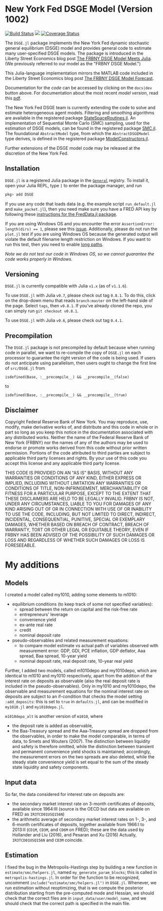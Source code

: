 # New York Fed DSGE Model (Version 1002)
[![Build Status](https://travis-ci.org/FRBNY-DSGE/DSGE.jl.svg)](https://travis-ci.org/FRBNY-DSGE/DSGE.jl)
[![](https://img.shields.io/badge/docs-dev-blue.svg)](https://frbny-dsge.github.io/DSGE.jl/dev)
[![Coverage Status](https://coveralls.io/repos/github/FRBNY-DSGE/DSGE.jl/badge.svg?branch=master)](https://coveralls.io/github/FRBNY-DSGE/DSGE.jl?branch=master)

The `DSGE.jl` package implements the New York Fed dynamic stochastic general equilibrium (DSGE) model and provides general code to estimate many user-specified DSGE models. The package is introduced in the Liberty Street Economics blog post
[The FRBNY DSGE Model Meets Julia](http://libertystreeteconomics.newyorkfed.org/2015/12/the-frbny-dsge-model-meets-julia.html).
(We previously referred to our model as the "FRBNY DSGE Model.")

This Julia-language implementation mirrors the MATLAB code included in the
Liberty Street Economics blog post
[The FRBNY DSGE Model Forecast](http://libertystreeteconomics.newyorkfed.org/2015/05/the-frbny-dsge-model-forecast-april-2015.html).

Documentation for the *code* can be accessed by clicking on the `docs|dev` button above. For documentation about the most recent *model version*, read this [pdf](https://github.com/FRBNY-DSGE/DSGE.jl/blob/master/docs/DSGE_Model_Documentation_1002.pdf).

The New York Fed DSGE team is currently extending the code to solve and estimate heterogeneous agent models. Filtering and smoothing algorithms are available in the registered package [StateSpaceRoutines.jl](https://github.com/FRBNY-DSGE/StateSpaceRoutines.jl).
An implementation of Sequential Monte Carlo (SMC) sampling, used for the estimation of DSGE models, can be found in the registered package [SMC.jl](https://github.com/FRBNY-DSGE/SMC.jl). The foundational `AbstractModel` type, from which the `AbstractDSGEModel` type derives, is defined in the registered package [ModelConstructors.jl](https://github.com/FRBNY-DSGE/ModelConstructors.jl).

Further extensions of the DSGE model code may be released at the discretion of the New York Fed.

## Installation

`DSGE.jl` is a registered Julia package in the [`General`](https://github.com/JuliaRegistries/General) registry. To install it, open your Julia REPL, type `]` to enter the package manager, and run

```julia
pkg> add DSGE
```

If you use any code that loads data (e.g. the example script `run_default.jl` and `make_packet.jl`), then you need make sure you have a FRED API key by following these [instructions for the FredData.jl package](https://github.com/micahjsmith/FredData.jl).

If you are using Windows OS and you encounter the error `AssertionError: length(dirs) == 1`, please see this [issue](https://github.com/JuliaLang/Pkg.jl/issues/1943). Additionally, please do not run the `plot.jl` test if you are using Windows OS
because the generated output will violate the default filename length restriction on Windows. If you want to run this test, then
you need to enable [long paths](https://docs.microsoft.com/en-us/windows/win32/fileio/naming-a-file#enable-long-paths-in-windows-10-version-1607-and-later).

*Note we do not test our code in Windows OS, so we cannot guarantee the code works properly in Windows.*

## Versioning

`DSGE.jl` is currently compatible with Julia `v1.x` (as of `v1.1.6`).

To use `DSGE.jl` with Julia `v0.7`, please check out tag `0.8.1`. To do this, click on the drop-down menu that reads `branch:master` on the left-hand side of the page. Select `tags`, then `v0.8.1`.  If you've already cloned the repo, you can simply run `git checkout v0.8.1`.

To use `DSGE.jl` with Julia `v0.6`, please check out tag `0.4.1`.

## Precompilation

The `DSGE.jl` package is not precompiled by default because when running code in parallel, we want to re-compile
the copy of `DSGE.jl` on each processor to guarantee the right version of the code is being used. If users do not
anticipate using parallelism, then users ought to change the first line of `src/DSGE.jl` from

```
isdefined(Base, :__precompile__) && __precompile__(false)
```

to

```
isdefined(Base, :__precompile__) && __precompile__(true)
```

Disclaimer
------
Copyright Federal Reserve Bank of New York. You may reproduce, use, modify, make derivative works of, and distribute and this code in whole or in part so long as you keep this notice in the documentation associated with any distributed works. Neither the name of the Federal Reserve Bank of New York (FRBNY) nor the names of any of the authors may be used to endorse or promote works derived from this code without prior written permission. Portions of the code attributed to third parties are subject to applicable third party licenses and rights. By your use of this code you accept this license and any applicable third party license.

THIS CODE IS PROVIDED ON AN "AS IS" BASIS, WITHOUT ANY WARRANTIES OR CONDITIONS OF ANY KIND, EITHER EXPRESS OR IMPLIED, INCLUDING WITHOUT LIMITATION ANY WARRANTIES OR CONDITIONS OF TITLE, NON-INFRINGEMENT, MERCHANTABILITY OR FITNESS FOR A PARTICULAR PURPOSE, EXCEPT TO THE EXTENT THAT THESE DISCLAIMERS ARE HELD TO BE LEGALLY INVALID. FRBNY IS NOT, UNDER ANY CIRCUMSTANCES, LIABLE TO YOU FOR DAMAGES OF ANY KIND ARISING OUT OF OR IN CONNECTION WITH USE OF OR INABILITY TO USE THE CODE, INCLUDING, BUT NOT LIMITED TO DIRECT, INDIRECT, INCIDENTAL, CONSEQUENTIAL, PUNITIVE, SPECIAL OR EXEMPLARY DAMAGES, WHETHER BASED ON BREACH OF CONTRACT, BREACH OF WARRANTY, TORT OR OTHER LEGAL OR EQUITABLE THEORY, EVEN IF FRBNY HAS BEEN ADVISED OF THE POSSIBILITY OF SUCH DAMAGES OR LOSS AND REGARDLESS OF WHETHER SUCH DAMAGES OR LOSS IS FORESEEABLE.


# My additions

## Models
I created a model called my1010, adding some elements to m1010:
- equilibrium conditions (to keep track of some not specified variables):
  - spread between the return on capital and the risk-free rate
  - entrepreneurs' leverage
  - convenience yield
  - ex-ante real rate
  - credit
  - nominal deposit rate
- pseudo-observables and related measurement equations:
  - to compare model estimate vs actual path of variables observed with measurement error: GDP, GDI, PCE inflation, GDP deflator, Aaa spread, Baa spread, 10-year yield
  - nominal deposit rate, real deposit rate, 10-year real yield

Further, I added two models, called m1010depo and my1010depo, which are identical to m1010 and my1010 respectively, apart from the addition of the interest rate on deposits as observable (also the real deposit rate is included in the pseudo-observables).
Only in my1010 and my1010depo, the observable and measurement equations for the nominal interest rate on deposits are subject to an if-condition that checks the model setting `:add_deposits`: this is set to `true` in `defaults.jl`, and can be modified in `my1010.jl` and `my1010depo.jl`.

`m1010depo_alt` is another version of `m1010`, where
- the deposit rate is added as observable,
- the Baa-Treasury spread and the Aaa-Treasury spread are dropped from the observables, in order to make the model comparable, in terms of data, to Smets and Wouters (2007).
The distinction between liquidity and safety is therefore omitted, while the distinction between transient and permanent convenience yield shocks is maintained; accordingly, the measurement errors on the two spreads are also deleted, while the steady state convenience yield is set equal to the sum of the steady state liquidity and safety components.

## Input data
So far, the data considered for interest rate on deposits are:
- the secondary market interest rate on 3-month certificates of deposits, available since 1964:III (source is the OECD but data are available on FRED as `IR3TCD01USQ156N`)
- the arithmetic average of secondary market interest rates on 1-, 3-, and 6-month certificates of deposits, together available from 1966:I to 2013:II (`CD1M`, `CD3M`, and `CD6M` on FRED); these are the data used by Hollander and Liu (2016), and Pesaran and Xu (2016)
Actually, `IR3TCD01USQ156N` and `CD3M` coincide.


## Estimation
I fixed the bug in the Metropolis-Hastings step by building a new function in `estimate/smc/helpers.jl`, named `my_generate_param_blocks`; this is called in `metropolis-hastings.jl`. In order for the function to be recognized, uncomment `include("estimate/smc/helpers.jl")` in `DSGE.jl`.
Whenever, we run estimation without reoptimizing, that is we compute the posterior distribution starting from the pre-computed mode and Hessian, we should check that the correct files are in `input_data/user/model_name`, and we should check that the correct path is specified in the main file.
